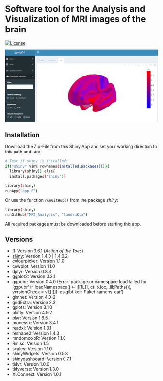 # Software tool for the Analysis and Visualization of MRI images of the brain

[![License](https://img.shields.io/github/license/SandraKla/MRI_Analysis.svg)]()

<img src="www/example.png" align="center"/>


## Installation 

Download the Zip-File from this Shiny App and set your working direction to this path and run:

```bash
# Test if shiny is installed:
if("shiny" %in% rownames(installed.packages())){
  library(shiny)} else{
  install.packages("shiny")}
```

```bash
library(shiny)
runApp("app.R")
```
Or use the function ```runGitHub()``` from the package *shiny*:

```bash
library(shiny)
runGitHub("MRI_Analysis", "SandraKla")
```

All required packages must be downloaded before starting this app. 


## Versions 

* [R](https://www.r-project.org): Version 3.6.1 (_Action of the Toes_)
* [shiny](https://cran.r-project.org/web/packages/shiny/index.html): Version 1.4.0 | 1.4.0.2
* colourpicker: Version 1.1.0
* cowplot: Version 1.1.0
* dplyr: Version 0.8.3
* ggplot2: Version 3.2.1
* ggpubr: Version 0.4.0 (Error: package or namespace load failed for ‘ggpubr’ in loadNamespace(j <- i[[1L]], c(lib.loc, .libPaths()), versionCheck = vI[[j]]): es gibt kein Paket namens ‘car’)
* glmnet: Version 4.0-2
* gridExtra: Version 2.3
* gplots: Version 3.1.0
* plotly: Version 4.9.2
* plyr: Version 1.8.5
* processx: Version 3.4.1
* readxl: Version 1.3.1
* reshape2: Version 1.4.3
* randomcoloR: Version 1.1.0
* Rmisc: Version 1.5
* scales: Version 1.1.0
* shinyWidgets: Version 0.5.3
* shinydashboard: Version 0.7.1
* tidyr: Version 1.0.0
* tidyverse: Version 1.3.0
* XLConnect: Version 1.0.1